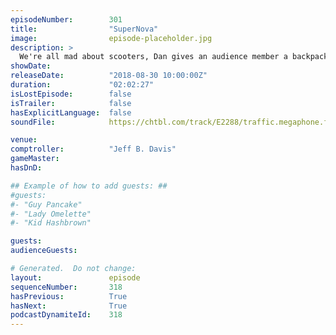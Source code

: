 ```yaml
---
episodeNumber:        301
title:                "SuperNova"
image:                episode-placeholder.jpg
description: >
  We're all mad about scooters, Dan gives an audience member a backpack and makes a new friend, then Spencer debuts his new role playing grading system. Featuring Dan Harmon, Jeff Bryan Davis, Spencer Crittenden and Rob Schrab.
showDate:             
releaseDate:          "2018-08-30 10:00:00Z"
duration:             "02:02:27"
isLostEpisode:        false
isTrailer:            false
hasExplicitLanguage:  false
soundFile:            https://chtbl.com/track/E2288/traffic.megaphone.fm/STA2850970357.mp3?updated=1596748135

venue:                
comptroller:          "Jeff B. Davis"
gameMaster:           
hasDnD:               

## Example of how to add guests: ##
#guests:
#- "Guy Pancake"
#- "Lady Omelette"
#- "Kid Hashbrown"

guests:
audienceGuests:

# Generated.  Do not change:
layout:               episode
sequenceNumber:       318
hasPrevious:          True
hasNext:              True
podcastDynamiteId:    318
---
```


<!-- The episode description will be rendered here -->
<!-- Add your content below here -->

